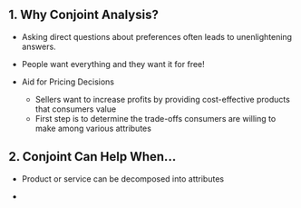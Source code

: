 ## 1. Why Conjoint Analysis?

- Asking direct questions about preferences often leads to unenlightening answers.
- People want everything and they want it for free!

- Aid for Pricing Decisions
    - Sellers want to increase profits by providing cost-effective products that consumers value
    - First step is to determine the trade-offs consumers are willing to make among various attributes

## 2. Conjoint Can Help When...

- Product or service can be decomposed into attributes

- 